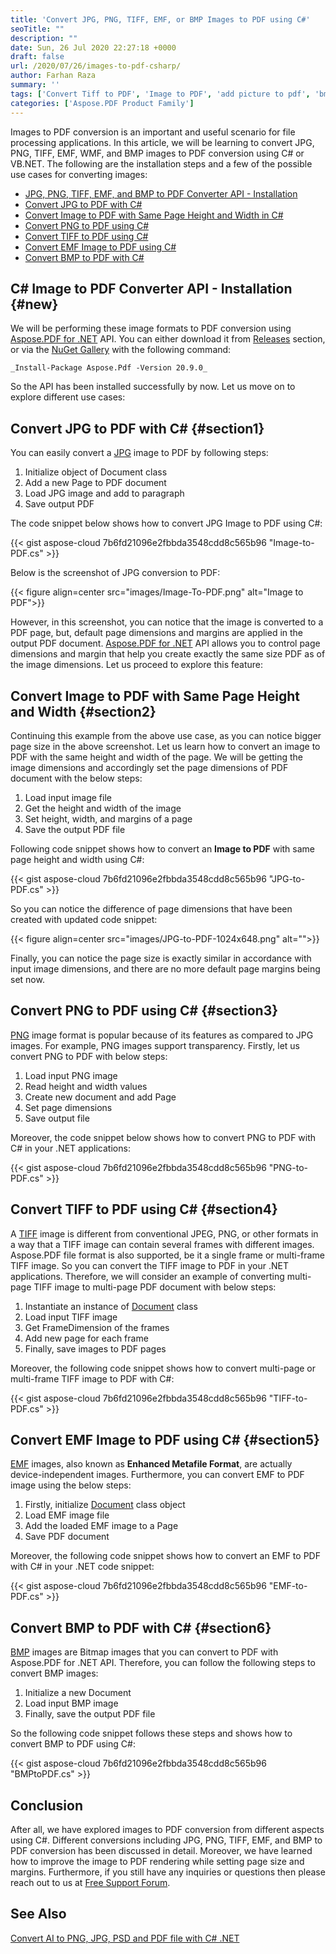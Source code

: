 ```yaml
---
title: 'Convert JPG, PNG, TIFF, EMF, or BMP Images to PDF using C#'
seoTitle: ""
description: ""
date: Sun, 26 Jul 2020 22:27:18 +0000
draft: false
url: /2020/07/26/images-to-pdf-csharp/
author: Farhan Raza
summary: ''
tags: ['Convert Tiff to PDF', 'Image to PDF', 'add picture to pdf', 'bmp to pdf', 'emf to pdf', 'jpg to pdf', 'jpg to pdf high quality', 'jpg2pdf', 'konvert jpg ke pdf', 'photo to pdf', 'pic to pdf', 'picture to pdf', 'png to pdf', 'save jpg as pdf', 'tiff to pdf']
categories: ['Aspose.PDF Product Family']
---
```


Images to PDF conversion is an important and useful scenario for file processing applications. In this article, we will be learning to convert JPG, PNG, TIFF, EMF, WMF, and BMP images to PDF conversion using C# or VB.NET. The following are the installation steps and a few of the possible use cases for converting images:

*   [JPG, PNG, TIFF, EMF, and BMP to PDF Converter API - Installation][1]
*   [Convert JPG to PDF with C#][2]
*   [Convert Image to PDF with Same Page Height and Width in C#][3]
*   [Convert PNG to PDF using C#][4]
*   [Convert TIFF to PDF using C#][5]
*   [Convert EMF Image to PDF using C#][6]
*   [Convert BMP to PDF with C#][7]

## C# Image to PDF Converter API - Installation {#new}

We will be performing these image formats to PDF conversion using [Aspose.PDF for .NET][8] API. You can either download it from [Releases][9] section, or via the [NuGet Gallery][10] with the following command:

```
_Install-Package Aspose.Pdf -Version 20.9.0_
```

So the API has been installed successfully by now. Let us move on to explore different use cases:

## Convert JPG to PDF with C# {#section1}

You can easily convert a [JPG][11] image to PDF by following steps:

1.  Initialize object of Document class
2.  Add a new Page to PDF document
3.  Load JPG image and add to paragraph
4.  Save output PDF

The code snippet below shows how to convert JPG Image to PDF using C#:

{{< gist aspose-cloud 7b6fd21096e2fbbda3548cdd8c565b96 "Image-to-PDF.cs" >}}

Below is the screenshot of JPG conversion to PDF:



{{< figure align=center src="images/Image-To-PDF.png" alt="Image to PDF">}}


However, in this screenshot, you can notice that the image is converted to a PDF page, but, default page dimensions and margins are applied in the output PDF document. [Aspose.PDF for .NET][12] API allows you to control page dimensions and margin that help you create exactly the same size PDF as of the image dimensions. Let us proceed to explore this feature:

## Convert Image to PDF with Same Page Height and Width {#section2}

Continuing this example from the above use case, as you can notice bigger page size in the above screenshot. Let us learn how to convert an image to PDF with the same height and width of the page. We will be getting the image dimensions and accordingly set the page dimensions of PDF document with the below steps:

1.  Load input image file
2.  Get the height and width of the image
3.  Set height, width, and margins of a page
4.  Save the output PDF file

Following code snippet shows how to convert an **Image to PDF** with same page height and width using C#:

{{< gist aspose-cloud 7b6fd21096e2fbbda3548cdd8c565b96 "JPG-to-PDF.cs" >}}

So you can notice the difference of page dimensions that have been created with updated code snippet:



{{< figure align=center src="images/JPG-to-PDF-1024x648.png" alt="">}}


Finally, you can notice the page size is exactly similar in accordance with input image dimensions, and there are no more default page margins being set now.

## Convert PNG to PDF using C# {#section3}

[PNG][13] image format is popular because of its features as compared to JPG images. For example, PNG images support transparency. Firstly, let us convert PNG to PDF with below steps:

1.  Load input PNG image
2.  Read height and width values
3.  Create new document and add Page
4.  Set page dimensions
5.  Save output file

Moreover, the code snippet below shows how to convert PNG to PDF with C# in your .NET applications:

{{< gist aspose-cloud 7b6fd21096e2fbbda3548cdd8c565b96 "PNG-to-PDF.cs" >}}

## Convert TIFF to PDF using C# {#section4}

A [TIFF][14] image is different from conventional JPEG, PNG, or other formats in a way that a TIFF image can contain several frames with different images. Aspose.PDF file format is also supported, be it a single frame or multi-frame TIFF image. So you can convert the TIFF image to PDF in your .NET applications. Therefore, we will consider an example of converting multi-page TIFF image to multi-page PDF document with below steps:

1.  Instantiate an instance of [Document][15] class
2.  Load input TIFF image
3.  Get FrameDimension of the frames
4.  Add new page for each frame
5.  Finally, save images to PDF pages

Moreover, the following code snippet shows how to convert multi-page or multi-frame TIFF image to PDF with C#:

{{< gist aspose-cloud 7b6fd21096e2fbbda3548cdd8c565b96 "TIFF-to-PDF.cs" >}}

## Convert EMF Image to PDF using C# {#section5}

[EMF][16] images, also known as **Enhanced Metafile Format**, are actually device-independent images. Furthermore, you can convert EMF to PDF image using the below steps:

1.  Firstly, initialize [Document][17] class object
2.  Load EMF image file
3.  Add the loaded EMF image to a Page
4.  Save PDF document

Moreover, the following code snippet shows how to convert an EMF to PDF with C# in your .NET code snippet:

{{< gist aspose-cloud 7b6fd21096e2fbbda3548cdd8c565b96 "EMF-to-PDF.cs" >}}

## Convert BMP to PDF with C# {#section6}

[BMP][18] images are Bitmap images that you can convert to PDF with Aspose.PDF for .NET API. Therefore, you can follow the following steps to convert BMP images:

1.  Initialize a new Document
2.  Load input BMP image
3.  Finally, save the output PDF file

So the following code snippet follows these steps and shows how to convert BMP to PDF using C#:

{{< gist aspose-cloud 7b6fd21096e2fbbda3548cdd8c565b96 "BMPtoPDF.cs" >}}

## Conclusion

After all, we have explored images to PDF conversion from different aspects using C#. Different conversions including JPG, PNG, TIFF, EMF, and BMP to PDF conversion has been discussed in detail. Moreover, we have learned how to improve the image to PDF rendering while setting page size and margins. Furthermore, if you still have any inquiries or questions then please reach out to us at [Free Support Forum][19].

## See Also

[Convert AI to PNG, JPG, PSD and PDF file with C# .NET][20]




[1]: #new
[2]: #section1
[3]: #section2
[4]: #section3
[5]: #section4
[6]: #section5
[7]: #section6
[8]: https://products.aspose.com/pdf/net
[9]: https://releases.aspose.com/
[10]: https://www.nuget.org/packages/Aspose.Pdf
[11]: https://docs.fileformat.com/image/jpeg/
[12]: https://products.aspose.com/pdf/net
[13]: https://docs.fileformat.com/image/png/
[14]: https://docs.fileformat.com/image/tiff/
[15]: https://apireference.aspose.com/pdf/net/aspose.pdf/document
[16]: https://docs.fileformat.com/image/emf/
[17]: https://apireference.aspose.com/pdf/net/aspose.pdf/document
[18]: https://docs.fileformat.com/image/bmp/
[19]: https://forum.aspose.com/c/pdf
[20]: https://blog.aspose.com/2020/07/01/convert-ai-to-png-jpg-psd-and-pdf-csharp/





